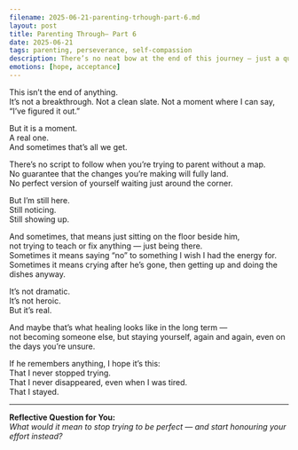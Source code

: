 ```yaml
---
filename: 2025-06-21-parenting-trhough-part-6.md
layout: post
title: Parenting Through– Part 6
date: 2025-06-21
tags: parenting, perseverance, self-compassion
description: There’s no neat bow at the end of this journey — just a quiet truth: I’m still here. I’m still trying. And for today, that’s enough.
emotions: [hope, acceptance]
---
```


This isn’t the end of anything.  
It’s not a breakthrough. Not a clean slate. Not a moment where I can say,  
“I’ve figured it out.”

But it is a moment.  
A real one.  
And sometimes that’s all we get.

There’s no script to follow when you’re trying to parent without a map.  
No guarantee that the changes you’re making will fully land.  
No perfect version of yourself waiting just around the corner.

But I’m still here.  
Still noticing.  
Still showing up.

And sometimes, that means just sitting on the floor beside him,  
not trying to teach or fix anything — just being there.  
Sometimes it means saying “no” to something I wish I had the energy for.  
Sometimes it means crying after he’s gone, then getting up and doing the dishes anyway.

It’s not dramatic.  
It’s not heroic.  
But it’s real.

And maybe that’s what healing looks like in the long term —  
not becoming someone else, but staying yourself, again and again, even on the days you’re unsure.

If he remembers anything, I hope it’s this:  
That I never stopped trying.  
That I never disappeared, even when I was tired.  
That I stayed.

---

**Reflective Question for You:**  
*What would it mean to stop trying to be perfect — and start honouring your effort instead?*
